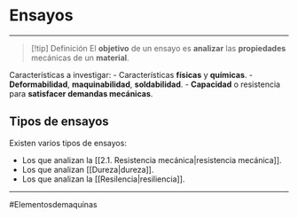 # Ensayos
---
>[!tip] Definición
El **objetivo** de un ensayo es **analizar** las **propiedades** mecánicas de un **material**. 

Características a investigar:
	- Características **físicas** y **químicas**.
	- **Deformabilidad**, **maquinabilidad**, **soldabilidad**.
	- **Capacidad** o resistencia para **satisfacer demandas mecánicas**.

## Tipos de ensayos
Existen varios tipos de ensayos:
- Los que analizan la [[2.1. Resistencia mecánica|resistencia mecánica]].
- Los que analizan [[Dureza|dureza]].
- Los que analizan la [[Resilencia|resiliencia]].

---
#Elementosdemaquinas 